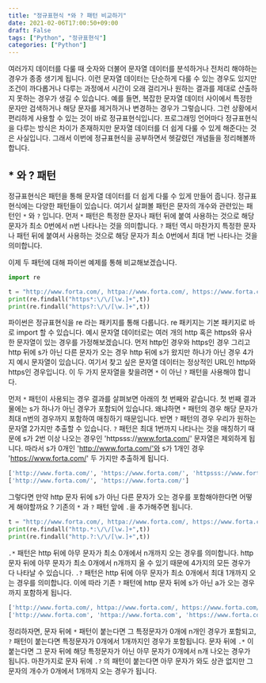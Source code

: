 ```yaml
---
title: "정규표현식 *와 ? 패턴 비교하기"
date: 2021-02-06T17:00:50+09:00
draft: False
tags: ["Python", "정규표현식"]
categories: ["Python"]
---
```


여러가지 데이터를 다룰 때 숫자와 더불어 문자열 데이터를 분석하거나 전처리 해야하는 경우가 종종 생기게 됩니다. 이런 문자열 데이터는 단순하게  다룰 수 있는 경우도 있지만 조건이 까다롭거나 다루는 과정에서 시간이 오래 걸리거나 원하는 결과를 제대로 산출하지 못하는 경우가 생길 수 있습니다. 예를 들면, 복잡한 문자열 데이터 사이에서 특정한 문자만 검색하거나 해당 문자를 제거하거나 변경하는 경우가 그렇습니다. 그런 상황에서 편리하게 사용할 수 있는 것이 바로 정규표현식입니다. 프로그래밍 언어마다 정규표현식을 다루는 방식은 차이가 존재하지만 문자열 데이터를 더 쉽게 다룰 수 있게 해준다는 것은 사실입니다. 그래서 이번에 정규표현식을 공부하면서 헷갈렸던 개념들을 정리해볼까 합니다.

## * 와 ? 패턴

정규표현식은 패턴을 통해 문자열 데이터를 더 쉽게 다룰 수 있게 만들어 줍니다. 정규표현식에는 다양한 패턴들이 있습니다. 여기서 살펴볼 패턴은 문자의 개수와 관련있는 패턴인 `*` 와 `?` 입니다. 먼저 `*` 패턴은 특정한 문자나 패턴 뒤에 붙여 사용하는 것으로 해당 문자가 최소 0번에서 n번 나타나는 것을 의미합니다. `?` 패턴 역시 마찬가지 특정한 문자나 패턴 뒤에 붙여서 사용하는 것으로 해당 문자가 최소 0번에서 최대 1번 나타나는 것을 의미합니다.

이제 두 패턴에 대해 파이썬 예제를 통해 비교해보겠습니다.

```python
import re

t = "http://www.forta.com/, httpa://www.forta.com/, https://www.forta.com/, httpsss://www.forta.com/"
print(re.findall("https*:\/\/[\w.]+",t))
print(re.findall("https?:\/\/[\w.]+",t))
```

파이썬은 정규표현식을 re 라는 패키지를 통해 다룹니다. re 패키지는 기본 패키지로 바로 import 할 수 있습니다. 예시 문자열 데이터로는 여러 개의 http 혹은 https와 유사한 문자열이 있는 경우를 가정해보겠습니다. 먼저 http인 경우와 https인 경우 그리고 http 뒤에 s가 아닌 다른 문자가 오는 경우 http 뒤에 s가 왔지만 하나가 아닌 경우 4가지 예시 문자열이 있습니다. 여기서 찾고 싶은 문자열 데이터는 정상적인 URL인 http와 https인 경우입니다. 이 두 가지 문자열을 찾을려면 `*` 이 아닌 `?` 패턴을 사용해야 합니다.

먼저 `*` 패턴이 사용되는 경우 결과를 살펴보면 아래의 첫 번째와 같습니다. 첫 번째 결과물에는 s가 하나가 아닌 경우가 포함되어 있습니다. 왜냐하면 `*` 패턴의 경우 해당 문자가 최대 n번의 경우까지 포함하여 매칭하기 때문입니다. 반면 `?` 패턴의 경우 우리가 원하는 문자열 2가지만 추출할 수 있습니다. `?` 패턴은 최대 1번까지 나타나는 것을 매칭하기 때문에 s가 2번 이상 나오는 경우인 'httpsss://www.forta.com/' 문자열은 제외하게 됩니다. 따라서 s가 0개인 'http://www.forta.com/'와 s가 1개인 경우 'https://www.forta.com/' 두 가지만 추출하게 됩니다.

```python
['http://www.forta.com/', 'https://www.forta.com/', 'httpsss://www.forta.com/']
['http://www.forta.com/', 'https://www.forta.com/']
```

그렇다면 만약 http 문자 뒤에 s가 아닌 다른 문자가 오는 경우를 포함해야한다면 어떻게 해야할까요 ?  기존의 `*` 과 `?` 패턴 앞에 `.`을 추가해주면 됩니다.

```python
t = "http://www.forta.com/, httpa://www.forta.com/, https://www.forta.com/, httpsss://www.forta.com/"
print(re.findall("http.*:\/\/[\w.]+",t))
print(re.findall("http.?:\/\/[\w.]+",t))
```

`.*` 패턴은 http 뒤에 아무 문자가 최소 0개에서 n개까지 오는 경우를 의미합니다. http 문자 뒤에 아무 문자가 최소 0개에서 n개까지 올 수 있기 때문에 4가지의 모든 경우가 다 나타날 수 있습니다. `.?` 패턴은 http 뒤에 아무 문자가 최소 0개에서 최대 1개까지 오는 경우를 의미합니다. 이에 따라 기존 `?` 패턴에 http 문자 뒤에 s가 아닌 a가 오는 경우까지 포함하게 됩니다.

```python
['http://www.forta.com/, httpa://www.forta.com/, https://www.forta.com/, httpsss://www.forta.com']
['http://www.forta.com', 'httpa://www.forta.com', 'https://www.forta.com']
```

정리하자면, 문자 뒤에 `*` 패턴이 붙는다면 그 특정문자가 0개에 n개인 경우가 포함되고, `?` 패턴이 붙는다면 특정문자가 0개에서 1개까지인 경우가 포함됩니다. 문자 뒤에 `.*` 이 붙는다면 그 문자 뒤에 해당 특정문자가 아닌 아무 문자가 0개에서 n개 나오는 경우가 됩니다. 마찬가지로 문자 뒤에 `.?` 의 패턴이 붙는다면 아무 문자가 와도 상관 없지만 그 문자의 개수가 0개에서 1개까지 오는 경우가 됩니다. 